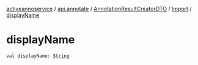 [activeannoservice](../../../index.md) / [api.annotate](../../index.md) / [AnnotationResultCreatorDTO](../index.md) / [Import](index.md) / [displayName](./display-name.md)

# displayName

`val displayName: `[`String`](https://kotlinlang.org/api/latest/jvm/stdlib/kotlin/-string/index.html)